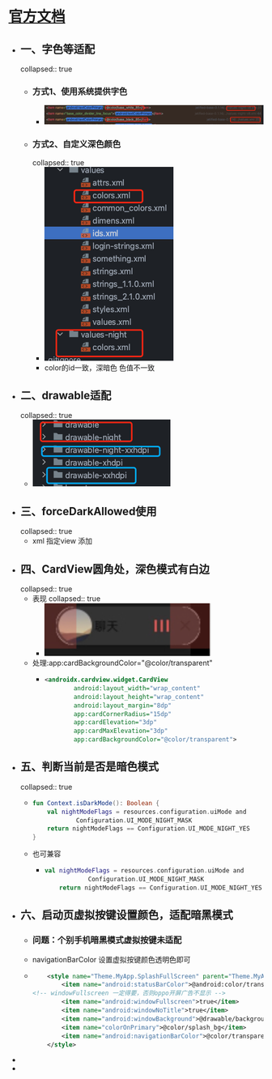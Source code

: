 # [官方文档](https://developer.android.com/guide/topics/ui/look-and-feel/darktheme?hl=zh-cn)
- ## 一、字色等适配
  collapsed:: true
	- ### 方式1、使用系统提供字色
		- ![image.png](../assets/image_1701078450549_0.png)
	- ### 方式2、自定义深色颜色
	  collapsed:: true
		- ![image.png](../assets/image_1701078516591_0.png)
		- color的id一致，深暗色 色值不一致
- ## 二、drawable适配
  collapsed:: true
	- ![image.png](../assets/image_1701078599650_0.png)
- ## 三、forceDarkAllowed使用
  collapsed:: true
	- xml 指定view 添加
- ## 四、CardView圆角处，深色模式有白边
  collapsed:: true
	- 表现
	  collapsed:: true
		- ![image.png](../assets/image_1701312770468_0.png)
	- 处理:app:cardBackgroundColor="@color/transparent"
		- ```xml
		  <androidx.cardview.widget.CardView
		          android:layout_width="wrap_content"
		          android:layout_height="wrap_content"
		          android:layout_margin="8dp"
		          app:cardCornerRadius="15dp"
		          app:cardElevation="3dp"
		          app:cardMaxElevation="3dp"
		          app:cardBackgroundColor="@color/transparent">
		  ```
- ## 五、判断当前是否是暗色模式
  collapsed:: true
	- ```kotlin
	  fun Context.isDarkMode(): Boolean {
	      val nightModeFlags = resources.configuration.uiMode and
	              Configuration.UI_MODE_NIGHT_MASK
	      return nightModeFlags == Configuration.UI_MODE_NIGHT_YES
	  }
	  ```
	- 也可兼容
		- ```kotlin
		  val nightModeFlags = resources.configuration.uiMode and
		              Configuration.UI_MODE_NIGHT_MASK
		      return nightModeFlags == Configuration.UI_MODE_NIGHT_YES || resources.configuration.uiMode == 0x21
		  ```
- ## 六、启动页虚拟按键设置颜色，适配暗黑模式
	- ### 问题：个别手机暗黑模式虚拟按键未适配
	- navigationBarColor 设置虚拟按键颜色透明色即可
	- ```xml
	      <style name="Theme.MyApp.SplashFullScreen" parent="Theme.MyApp">
	          <item name="android:statusBarColor">@android:color/transparent</item>
	  <!-- windowFullscreen 一定得要，否则oppo开屏广告不显示 -->
	          <item name="android:windowFullscreen">true</item>
	          <item name="android:windowNoTitle">true</item>
	          <item name="android:windowBackground">@drawable/background_splash</item>
	          <item name="colorOnPrimary">@color/splash_bg</item>
	          <item name="android:navigationBarColor">@color/transparent</item>
	      </style>
	  ```
-
-